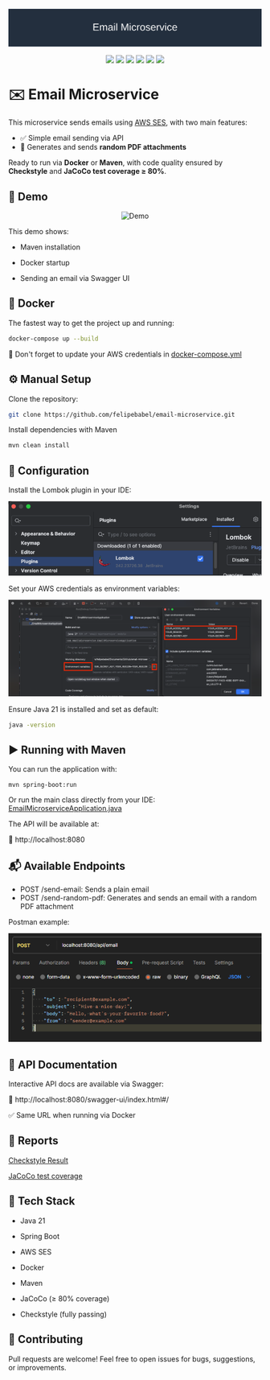 <p align="center">
  <img src="assets/banner/banner.svg" alt="Email Microservice Banner">
</p>

<p align="center">
  <img src="https://img.shields.io/badge/Java-21-blue?logo=java" />
  <img src="https://img.shields.io/badge/Spring_Boot-6DB33F?logo=springboot" />
  <img src="https://img.shields.io/badge/AWS_SES-232F3E?logo=amazon-aws&logoColor=white" />
  <img src="https://img.shields.io/badge/Docker-ready-blue?logo=docker" />
  <img src="https://img.shields.io/badge/Checkstyle-passed-brightgreen" />
  <img src="https://img.shields.io/badge/Coverage-%3E=80%25-blueviolet" />
</p>

# ✉️ Email Microservice

This microservice sends emails using [AWS SES](https://aws.amazon.com/ses/), with two main features:

- ✅ Simple email sending via API
- 📎 Generates and sends **random PDF attachments**

Ready to run via **Docker** or **Maven**, with code quality ensured by **Checkstyle** and **JaCoCo test coverage ≥ 80%**.


## 🎥 Demo
<p align="center"> <img src="assets/video/video.mp4" alt="Demo" width="700"> </p>
This demo shows:

* Maven installation

* Docker startup

* Sending an email via Swagger UI


## 🐳 Docker

The fastest way to get the project up and running:

```bash
docker-compose up --build
```

🔐 Don't forget to update your AWS credentials in
[docker-compose.yml](docker-compose.yml)


## ⚙️ Manual Setup

Clone the repository:

```bash
git clone https://github.com/felipebabel/email-microservice.git
```

Install dependencies with Maven

```bash
mvn clean install
```

## 🔧 Configuration

Install the Lombok plugin in your IDE:

![img.png](assets/img/img1.png)

Set your AWS credentials as environment variables:

![img_2.png](assets/img/img2.png)

Ensure Java 21 is installed and set as default:

```bash
java -version
```


## ▶️ Running with Maven
You can run the application with:

```task
mvn spring-boot:run
```

Or run the main class directly from your IDE:
[EmailMicroserviceApplication.java](src/main/java/com/emailmicroservice/EmailMicroserviceApplication.java)

The API will be available at:

📎 http://localhost:8080

## 📬 Available Endpoints

* POST /send-email: Sends a plain email
* POST /send-random-pdf: Generates and sends an email with a random PDF attachment

Postman example:

![img_1.png](assets/img/img3.png)


## 📑 API Documentation

Interactive API docs are available via Swagger:

📎 http://localhost:8080/swagger-ui/index.html#/

✅ Same URL when running via Docker

## 📁 Reports

[Checkstyle Result](target/checkstyle-reports/checkstyle-report.xml)

[JaCoCo test coverage](target/site/jacoco/jacoco.xml)


## 🧰 Tech Stack

* Java 21

* Spring Boot

* AWS SES

* Docker

* Maven

* JaCoCo (≥ 80% coverage)

* Checkstyle (fully passing)

## 🤝 Contributing
Pull requests are welcome! Feel free to open issues for bugs, suggestions, or improvements.